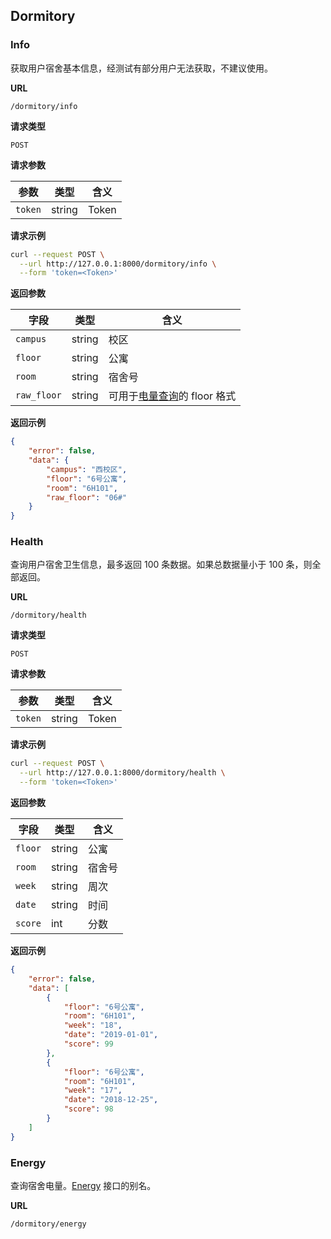 ## Dormitory

### Info

获取用户宿舍基本信息，经测试有部分用户无法获取，不建议使用。

**URL**

`/dormitory/info`

**请求类型**

`POST`

**请求参数**

| 参数 | 类型 | 含义 |
| ---- | ---- | - |
| `token` | string | Token |


**请求示例**

```bash
curl --request POST \
  --url http://127.0.0.1:8000/dormitory/info \
  --form 'token=<Token>'
```

**返回参数**

| 字段    | 类型   | 含义  |
| ------- | ------ | ----- |
| `campus` | string | 校区 |
| `floor` | string | 公寓 |
| `room` | string | 宿舍号 |
| `raw_floor` | string | 可用于[电量查询](public_api.md#Energy)的 floor 格式 |

**返回示例**

```json
{
    "error": false,
    "data": {
        "campus": "西校区",
        "floor": "6号公寓",
        "room": "6H101",
        "raw_floor": "06#"
    }
}
```

### Health

查询用户宿舍卫生信息，最多返回 100 条数据。如果总数据量小于 100 条，则全部返回。

**URL**

`/dormitory/health`

**请求类型**

`POST`

**请求参数**

| 参数 | 类型 | 含义 |
| ---- | ---- | - |
| `token` | string | Token |


**请求示例**

```bash
curl --request POST \
  --url http://127.0.0.1:8000/dormitory/health \
  --form 'token=<Token>'
```

**返回参数**

| 字段    | 类型   | 含义  |
| ------- | ------ | ----- |
| `floor` | string | 公寓 |
| `room` | string | 宿舍号 |
| `week` | string | 周次 |
| `date` | string | 时间 |
| `score` | int | 分数 |

**返回示例**

```json
{
    "error": false,
    "data": [
        {
            "floor": "6号公寓",
            "room": "6H101",
            "week": "18",
            "date": "2019-01-01",
            "score": 99
        },
        {
            "floor": "6号公寓",
            "room": "6H101",
            "week": "17",
            "date": "2018-12-25",
            "score": 98
        }
    ]
}
```

### Energy

查询宿舍电量。[Energy](public_api.md#Energy) 接口的别名。

**URL**

`/dormitory/energy`
